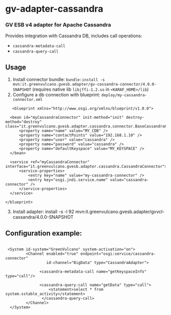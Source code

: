 # gv-adapter-cassandra
### GV ESB v4 adapter for Apache Cassandra

Provides integration with Cassandra DB, includes call operations:
 - `cassandra-metadata-call`
 - `cassandra-query-call`
 
## Usage
  1. Install connector bundle: `bundle:install -s mvn:it.greenvulcano.gvesb.adapter/gv-cassandra-connector/4.0.0-SNAPSHOT` (requires native lib `libjffi-1.2.so` in `<KARAF_HOME>/lib`)
  2. Configure a db connection with blueprint:
     `deploy/my-cassandra-connector.xml`
     
  ```
     <blueprint xmlns="http://www.osgi.org/xmlns/blueprint/v1.0.0">

    <bean id="myCassandraConnector" init-method="init" destroy-method="destroy" class="it.greenvulcano.gvesb.adapter.cassandra.connector.BaseCassandraConnector">
        <property name="name" value="MY_CDB" />
        <property name="contactPoints" value="192.168.1.10" />
        <property name="user" value="cassandra" />
        <property name="password" value="cassandra" />
        <property name="defaultKeyspace" value="MY_KEYSPACE" />
    </bean>

    <service ref="myCassandraConnector" interface="it.greenvulcano.gvesb.adapter.cassandra.CassandraConnector">
        <service-properties>
            <entry key="name" value="my-cassandra-connector" />
            <entry key="osgi.jndi.service.name" value="cassandra-connector" />
        </service-properties>
    </service>

</blueprint>

```
 3. Install adapter:  install -s -l 92 mvn:it.greenvulcano.gvesb.adapter/gvvcl-cassandra/4.0.0-SNAPSHOT
 
 ## Configuration example:
 
 
```
 
 <System id-system="GreenVulcano" system-activation="on">
         <Channel enabled="true" endpoint="osgi:service/cassandra-connector"
                  id-channel="BigData" type="CassandraAdapter">
               
               <cassandra-metadata-call name="getKeyspaceInfo" type="call"/>
               
               <cassandra-query-call name="getData" type="call">
                   <statement>select * from system.sstable_activity</statement>
                </cassandra-query-call>
         </Channel>
  </System>
  
```
